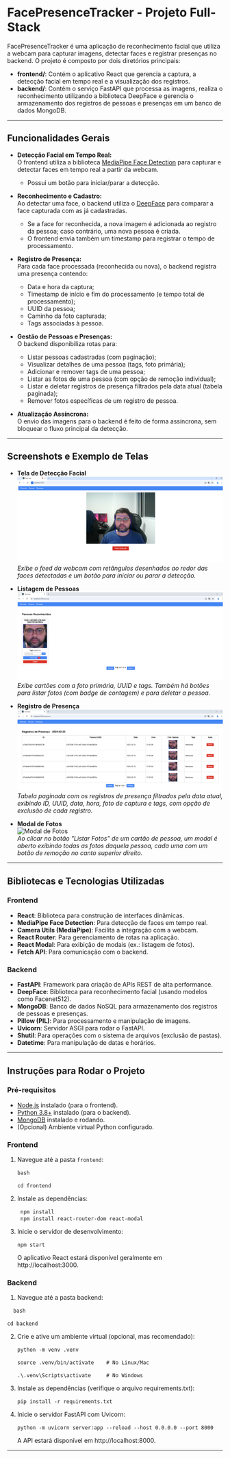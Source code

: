 # FacePresenceTracker - Projeto Full-Stack

FacePresenceTracker é uma aplicação de reconhecimento facial que utiliza a webcam para capturar imagens, detectar faces e registrar presenças no backend. O projeto é composto por dois diretórios principais:

- **frontend/**: Contém o aplicativo React que gerencia a captura, a detecção facial em tempo real e a visualização dos registros.
- **backend/**: Contém o serviço FastAPI que processa as imagens, realiza o reconhecimento utilizando a biblioteca DeepFace e gerencia o armazenamento dos registros de pessoas e presenças em um banco de dados MongoDB.

---

## Funcionalidades Gerais

- **Detecção Facial em Tempo Real:**  
  O frontend utiliza a biblioteca [MediaPipe Face Detection](https://github.com/google/mediapipe) para capturar e detectar faces em tempo real a partir da webcam.  
  - Possui um botão para iniciar/parar a detecção.

- **Reconhecimento e Cadastro:**  
  Ao detectar uma face, o backend utiliza o [DeepFace](https://github.com/serengil/deepface) para comparar a face capturada com as já cadastradas.  
  - Se a face for reconhecida, a nova imagem é adicionada ao registro da pessoa; caso contrário, uma nova pessoa é criada.
  - O frontend envia também um timestamp para registrar o tempo de processamento.

- **Registro de Presença:**  
  Para cada face processada (reconhecida ou nova), o backend registra uma presença contendo:  
  - Data e hora da captura;
  - Timestamp de início e fim do processamento (e tempo total de processamento);
  - UUID da pessoa;
  - Caminho da foto capturada;
  - Tags associadas à pessoa.

- **Gestão de Pessoas e Presenças:**  
  O backend disponibiliza rotas para:
  - Listar pessoas cadastradas (com paginação);
  - Visualizar detalhes de uma pessoa (tags, foto primária);
  - Adicionar e remover tags de uma pessoa;
  - Listar as fotos de uma pessoa (com opção de remoção individual);
  - Listar e deletar registros de presença filtrados pela data atual (tabela paginada);
  - Remover fotos específicas de um registro de pessoa.

- **Atualização Assíncrona:**  
  O envio das imagens para o backend é feito de forma assíncrona, sem bloquear o fluxo principal da detecção.

---

## Screenshots e Exemplo de Telas

- **Tela de Detecção Facial**  
  ![Tela de Detecção Facial](./screenshots/deteccao_facial.png)  
  *Exibe o feed da webcam com retângulos desenhados ao redor das faces detectadas e um botão para iniciar ou parar a detecção.*

- **Listagem de Pessoas**  
  ![Listagem de Pessoas](./screenshots/listagem_pessoas.png)  
  *Exibe cartões com a foto primária, UUID e tags. Também há botões para listar fotos (com badge de contagem) e para deletar a pessoa.*

- **Registro de Presença**  
  ![Registro de Presença](./screenshots/registros_presenca.png)  
  *Tabela paginada com os registros de presença filtrados pela data atual, exibindo ID, UUID, data, hora, foto de captura e tags, com opção de exclusão de cada registro.*

- **Modal de Fotos**  
  ![Modal de Fotos](./screenshots/modal_fotos.png)  
  *Ao clicar no botão "Listar Fotos" de um cartão de pessoa, um modal é aberto exibindo todas as fotos daquela pessoa, cada uma com um botão de remoção no canto superior direito.*

---

## Bibliotecas e Tecnologias Utilizadas

### Frontend
- **React**: Biblioteca para construção de interfaces dinâmicas.
- **MediaPipe Face Detection**: Para detecção de faces em tempo real.
- **Camera Utils (MediaPipe)**: Facilita a integração com a webcam.
- **React Router**: Para gerenciamento de rotas na aplicação.
- **React Modal**: Para exibição de modais (ex.: listagem de fotos).
- **Fetch API**: Para comunicação com o backend.

### Backend
- **FastAPI**: Framework para criação de APIs REST de alta performance.
- **DeepFace**: Biblioteca para reconhecimento facial (usando modelos como Facenet512).
- **MongoDB**: Banco de dados NoSQL para armazenamento dos registros de pessoas e presenças.
- **Pillow (PIL)**: Para processamento e manipulação de imagens.
- **Uvicorn**: Servidor ASGI para rodar o FastAPI.
- **Shutil**: Para operações com o sistema de arquivos (exclusão de pastas).
- **Datetime**: Para manipulação de datas e horários.

---

## Instruções para Rodar o Projeto

### Pré-requisitos

- [Node.js](https://nodejs.org/) instalado (para o frontend).
- [Python 3.8+](https://www.python.org/) instalado (para o backend).
- [MongoDB](https://www.mongodb.com/) instalado e rodando.
- (Opcional) Ambiente virtual Python configurado.

### Frontend

1. Navegue até a pasta `frontend`:
   ```
   bash
   ```
   ```
   cd frontend
   ```
2. Instale as dependências:
   ```
    npm install
	npm install react-router-dom react-modal
   ```
   
3. Inicie o servidor de desenvolvimento:
	```
	npm start

	```
	O aplicativo React estará disponível geralmente em http://localhost:3000.
	
### Backend

1. Navegue até a pasta backend:
 ```
   bash
   ```
   ```
   cd backend
   ```
2. Crie e ative um ambiente virtual (opcional, mas recomendado):
   ```
   python -m venv .venv
   ```
   ```
   source .venv/bin/activate    # No Linux/Mac
   ```
   ```
   .\.venv\Scripts\activate     # No Windows
   ```
3. Instale as dependências (verifique o arquivo requirements.txt):
   ```
   pip install -r requirements.txt
   ```
4. Inicie o servidor FastAPI com Uvicorn:
   ```
   python -m uvicorn server:app --reload --host 0.0.0.0 --port 8000
   ```
   A API estará disponível em http://localhost:8000.

---
<!-- 
## Melhorias Futuras

1. Autenticação e Autorização:
Implementar uma camada de autenticação (por exemplo, com JWT) para proteger as rotas de API e gerenciar usuários.

2. Armazenamento de Imagens em MinIO:
Em vez de salvar imagens no sistema de arquivos local, integrar com MinIO para armazenamento de objetos, melhorando escalabilidade e gerenciamento.

3. Integração com Kafka:
Utilizar Kafka para criar um pipeline de processamento de eventos, o que pode ser útil para processamento em tempo real, auditoria e escalabilidade.

4. Otimizações de Processamento:
Melhorar a lógica de detecção e reconhecimento para reduzir falsos positivos.
Cache de modelos e resultados para diminuir a latência nas comparações.
Interface do Usuário e Experiência (UX):

5. Melhorar a UI do frontend, utilizando frameworks de design (como Material-UI ou Tailwind CSS).
Adicionar gráficos e estatísticas sobre a presença e reconhecimento ao longo do tempo.

7. Monitoramento e Log:
Implementar uma camada de monitoramento (por exemplo, com Prometheus/Grafana) e log centralizado para facilitar a manutenção e a detecção de falhas.

8. Testes Automatizados:
Desenvolver uma suíte de testes (unitários e de integração) para ambas as camadas (frontend e backend) garantindo a estabilidade do sistema.

-->
